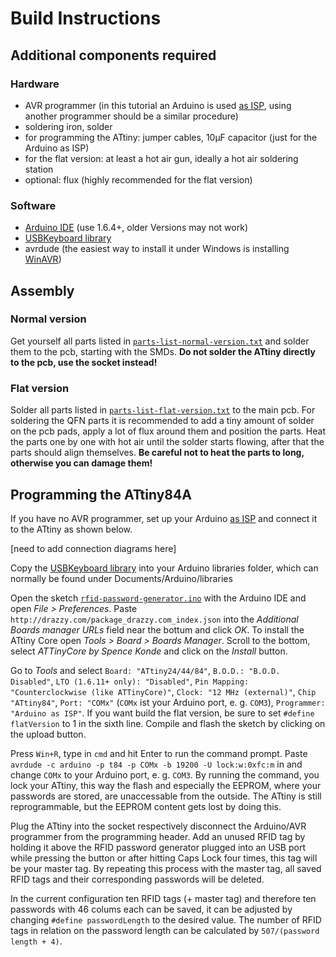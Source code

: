 # Build Instructions
## Additional components required
### Hardware
- AVR programmer (in this tutorial an Arduino is used [as ISP](https://www.arduino.cc/en/Tutorial/ArduinoISP), using another programmer should be a similar procedure)
- soldering iron, solder
- for programming the ATtiny: jumper cables, 10µF capacitor (just for the Arduino as ISP)
- for the flat version: at least a hot air gun, ideally a hot air soldering station
- optional: flux (highly recommended for the flat version)

### Software
- [Arduino IDE](https://www.arduino.cc/en/main/software) (use 1.6.4+, older Versions may not work)
- [USBKeyboard library](https://github.com/julianschuler/USBKeyboard)
- avrdude (the easiest way to install it under Windows is installing [WinAVR](https://www.sourceforge.net/projects/winavr/))

## Assembly
### Normal version
Get yourself all parts listed in [`parts-list-normal-version.txt`](parts-list-normal-version.txt) and solder them to the pcb, starting with the SMDs. **Do not solder the ATtiny directly to the pcb, use the socket instead!** 

### Flat version
Solder all parts listed in [`parts-list-flat-version.txt`](parts-list-flat-version.txt) to the main pcb. For soldering the QFN parts it is recommended to add a tiny amount of solder on the pcb pads, apply a lot of flux around them and position the parts. Heat the parts one by one with hot air until the solder starts flowing, after that the parts should align themselves. **Be careful not to heat the parts to long, otherwise you can damage them!**


## Programming the ATtiny84A
If you have no AVR programmer, set up your Arduino [as ISP](https://www.arduino.cc/en/Tutorial/ArduinoISP) and connect it to the ATtiny as shown below.

[need to add connection diagrams here]

Copy the [USBKeyboard library](https://github.com/julianschuler/USBKeyboard) into your Arduino libraries folder, which can normally be found under Documents/Arduino/libraries

Open the sketch [`rfid-password-generator.ino`](../sourcecode/RFID-password-generator/RFID-password-generator.ino) with the Arduino IDE and open _File > Preferences_. Paste `http://drazzy.com/package_drazzy.com_index.json` into the _Additional Boards manager URLs_ field near the bottum and click _OK_. To install the ATtiny Core open _Tools > Board > Boards Manager_. Scroll to the bottom, select _ATTinyCore by Spence Konde_ and click on the _Install_ button.

Go to _Tools_ and select `Board: "ATtiny24/44/84"`, `B.O.D.: "B.O.D. Disabled"`, `LTO (1.6.11+ only): "Disabled"`, `Pin Mapping: "Counterclockwise (like ATTinyCore)"`, `Clock: "12 MHz (external)"`, `Chip "ATtiny84"`, `Port: "COMx"` (`COMx` ist your Arduino port, e. g. `COM3`), `Programmer: "Arduino as ISP"`.
If you want build the flat version, be sure to set `#define flatVersion` to 1 in the sixth line. Compile and flash the sketch by clicking on the upload button.

Press `Win+R`, type in `cmd` and hit Enter to run the command prompt. Paste `avrdude -c arduino -p t84 -p COMx -b 19200 -U lock:w:0xfc:m` in and change `COMx` to your Arduino port, e. g. `COM3`. By running the command, you lock your ATtiny, this way the flash and especially the EEPROM, where your passwords are stored, are unaccessable from the outside.
The ATtiny is still reprogrammable, but the EEPROM content gets lost by doing this.

Plug the ATtiny into the socket respectively disconnect the Arduino/AVR programmer from the programming header. Add an unused  RFID tag by holding it above the RFID password generator plugged into an USB port while pressing the button or after hitting Caps Lock four times, this tag will be your master tag. By repeating this process with the master tag, all saved RFID tags and their corresponding passwords will be deleted.

In the current configuration ten RFID tags (+ master tag) and therefore ten passwords with 46 colums each can be saved, it can be adjusted by changing `#define passwordLength` to the desired value. The number of RFID tags in relation on the password length can be calculated by `507/(password length + 4)`.